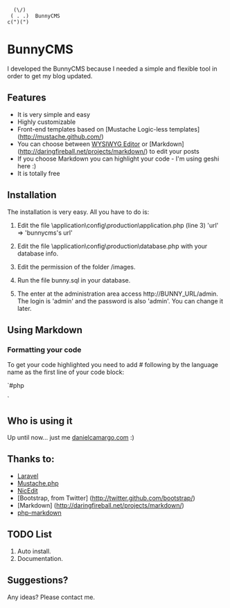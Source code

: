 	  (\/)
	 ( . .)  BunnyCMS
 	c(")(") 

BunnyCMS
=============
I developed the BunnyCMS because I needed a simple and flexible tool in order to get my blog updated.  

Features
--------------------
* It is very simple and easy
* Highly customizable
* Front-end templates based on [Mustache Logic-less templates] (http://mustache.github.com/)
* You can choose between [WYSIWYG Editor](http://nicedit.com/) or [Markdown] (http://daringfireball.net/projects/markdown/) to edit your posts
* If you choose Markdown you can highlight your code - I'm using geshi here :)
* It is totally free

Installation
----------

The installation is very easy. All you have to do is:

1. Edit the file \application\config\production\application.php (line 3)
	'url' => 'bunnycms's url'

2. Edit the file \application\config\production\database.php with your database info.

3. Edit the permission of the folder /images.

4. Run the file bunny.sql in your database.

5. The enter at the administration area access http://BUNNY_URL/admin. The login is 'admin' and the password is also 'admin'. You can change it later.

Using Markdown 
---------------
### Formatting your code

To get your code highlighted you need to add # following by the language name as the first line of your code block:

`#php

<?php
echo $hello;
?>
`

Who is using it
-------------
Up until now... just me [danielcamargo.com](http://www.danielcamargo.com) :) 

Thanks to:
--------
* [Laravel](http://laravel.com/) 
* [Mustache.php](https://github.com/bobthecow/mustache.php) 
* [NicEdit](http://nicedit.com/)
* [Bootstrap, from Twitter] (http://twitter.github.com/bootstrap/) 
* [Markdown] (http://daringfireball.net/projects/markdown/) 
* [php-markdown](https://github.com/wolfie/php-markdown)


TODO List
------------
1. Auto install.
2. Documentation.

Suggestions?
-----------
Any ideas? Please contact me. 
